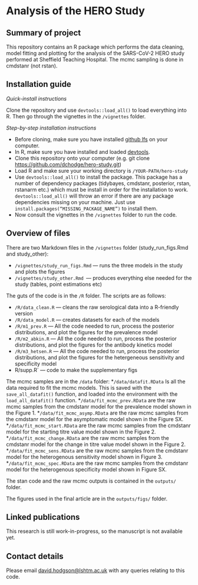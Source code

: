 # Analysis of the HERO Study

## Summary of project

This repository contains an R package which performs the data cleaning, model fitting and plotting for the analysis of the SARS-CoV-2 HERO study performed at Sheffield Teaching Hospital. The mcmc sampling is done in cmdstanr (not rstan).

## Installation guide

*Quick-install instructions*

Clone the repository and use `devtools::load_all()` to load everything into R. Then go through the vignettes in the `/vignettes` folder.

*Step-by-step installation instructions*

* Before cloning, make sure you have installed [github lfs](https://git-lfs.github.com/) on your computer.
* In R, make sure you have installed and loaded [devtools](https://devtools.r-lib.org/).
* Clone this repository onto your computer (e.g. git clone https://github.com/dchodge/hero-study.git)
* Load R and make sure your working directory is `/YOUR-PATH/hero-study`
* Use `devtools::load_all()` to install the package. This package has a number of dependency packages (tidybayes, cmdstanr, posterior, rstan, rstanarm etc.) which must be install in order for the installation to work. `devtools::load_all()` will throw an error if there are any package dependencies missing on your machine. Just use `install.packages(“MISSING_PACKAGE_NAME”)` to install them. 
* Now consult the vignettes in the `/vignettes` folder to run the code.

## Overview of files

There are two Markdown files in the `/vignettes` folder (study_run_figs.Rmd and study_other):
* `/vignettes/study_run_figs.Rmd` — runs the three models in the study and plots the figures
* `/vignettes/study_other.Rmd `— produces everything else needed for the study (tables, point estimations etc)

The guts of the code is in the `/R` folder. The scripts are as follows:
* `/R/data_clean.R` — cleans the raw serological data into a R-friendly version
* `/R/data_model.R` — creates datasets for each of the models
* `/R/m1_prev.R` — All the code needed to run, process the posterior distributions, and plot the figures for the prevalence model
* `/R/m2_abkin.R` — All the code needed to run, process the posterior distributions, and plot the figures for the antibody kinetics model
* `/R/m3_hetsen.R` — All the code needed to run, process the posterior distributions, and plot the figures for the hetergeneous sensitivity and specificity model
* R/supp.R` — code to make the supplementary figs

The mcmc samples are in the `/data` folder:
*`/data/datafit.RData` Is all the data required to fit the mcmc models. This is saved with the `save_all_datafit()` function, and loaded into the environment with the `load_all_datafit()` function.
*`/data/fit_mcmc_prev.RData` are the raw mcmc samples from the cmdstanr model for the prevalence model shown in the Figure 1.
 *`/data/fit_mcmc_asymp.RData` are the raw mcmc samples from the cmdstanr model for the asymptomatic model shown in the Figure SX. 
*`/data/fit_mcmc_start.RData` are the raw mcmc samples from the cmdstanr model for the starting titre value model shown in the Figure 2.
 *`/data/fit_mcmc_change.RData` are the raw mcmc samples from the cmdstanr model for the change in titre value model shown in the Figure 2.
*`/data/fit_mcmc_sens.RData` are the raw mcmc samples from the cmdstanr model for the heterogenous sensitivity model shown in Figure 3.
 *`/data/fit_mcmc_spec.RData` are the raw mcmc samples from the cmdstanr model for the heterogenous specificity model shown in Figure SX.

The stan code and the raw mcmc outputs is contained in the `outputs/` folder.

The figures used in the final article are in the `outputs/figs/` folder.

## Linked publications

This research is still work-in-progress, so the manuscript is not available yet.

## Contact details

 Please email david.hodgson@lshtm.ac.uk with any queries relating to this code.